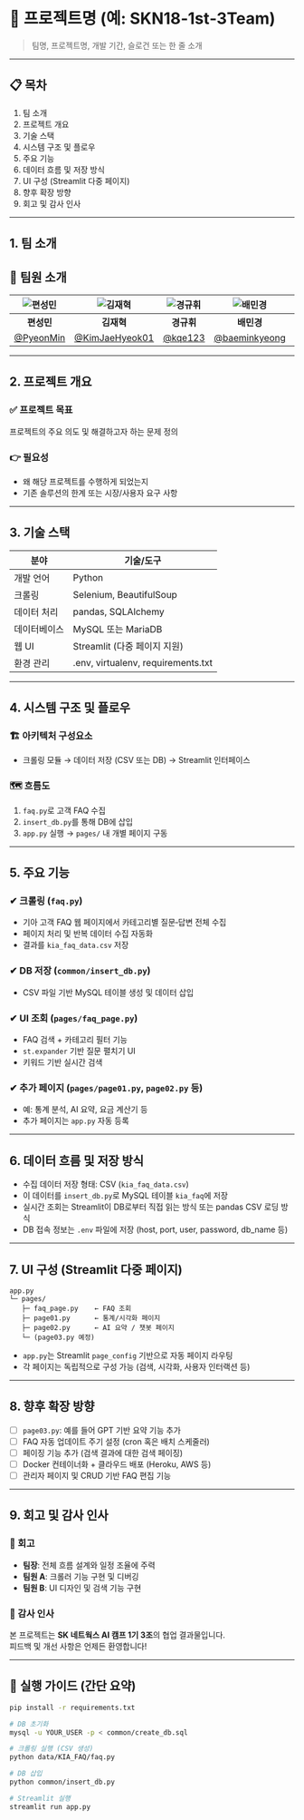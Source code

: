 # 🚀 프로젝트명 (예: SKN18‑1st‑3Team)

> 팀명, 프로젝트명, 개발 기간, 슬로건 또는 한 줄 소개

---

## 📋 목차

1. 팀 소개  
2. 프로젝트 개요  
3. 기술 스택  
4. 시스템 구조 및 플로우  
5. 주요 기능  
6. 데이터 흐름 및 저장 방식  
7. UI 구성 (Streamlit 다중 페이지)  
8. 향후 확장 방향  
9. 회고 및 감사 인사  

---

## 1. 팀 소개

## 👥 팀원 소개

| ![편성민](https://user-images.githubusercontent.com/your-path/red.png) | ![김재혁](https://user-images.githubusercontent.com/your-path/blue.png) | ![경규휘](https://user-images.githubusercontent.com/your-path/cyan.png) | ![배민경](https://user-images.githubusercontent.com/your-path/yellow.png) | ![이유호](https://user-images.githubusercontent.com/your-path/black.png) | ![조영훈](https://user-images.githubusercontent.com/your-path/purple.png) |
|:--:|:--:|:--:|:--:|:--:|:--:|
| **편성민** | **김재혁** | **경규휘** | **배민경** | **이유호** | **조영훈** |
| [@PyeonMin](https://github.com/PyeonMin) | [@KimJaeHyeok01](https://github.com/KimJaeHyeok01) | [@kqe123](https://github.com/kqe123) | [@baeminkyeong](https://github.com/baeminkyeong) | [@netsma](https://github.com/netsma) | [@yhcho0319](https://github.com/yhcho0319) |


---

## 2. 프로젝트 개요

### ✅ 프로젝트 목표  
프로젝트의 주요 의도 및 해결하고자 하는 문제 정의

### 👉 필요성  
- 왜 해당 프로젝트를 수행하게 되었는지  
- 기존 솔루션의 한계 또는 시장/사용자 요구 사항

---

## 3. 기술 스택

| 분야      | 기술/도구                                                     |
|-----------|---------------------------------------------------------------|
| 개발 언어 | Python                                                        |
| 크롤링    | Selenium, BeautifulSoup                                       |
| 데이터 처리 | pandas, SQLAlchemy                                           |
| 데이터베이스 | MySQL 또는 MariaDB                                           |
| 웹 UI     | Streamlit (다중 페이지 지원)                                  |
| 환경 관리   | .env, virtualenv, requirements.txt                           |

---

## 4. 시스템 구조 및 플로우

### 🏗 아키텍처 구성요소
- 크롤링 모듈 → 데이터 저장 (CSV 또는 DB) → Streamlit 인터페이스

### 🗺 흐름도
1. `faq.py`로 고객 FAQ 수집  
2. `insert_db.py`를 통해 DB에 삽입  
3. `app.py` 실행 → `pages/` 내 개별 페이지 구동  

---

## 5. 주요 기능

### ✔ 크롤링 (`faq.py`)
- 기아 고객 FAQ 웹 페이지에서 카테고리별 질문‑답변 전체 수집
- 페이지 처리 및 반복 데이터 수집 자동화  
- 결과를 `kia_faq_data.csv` 저장

### ✔ DB 저장 (`common/insert_db.py`)
- CSV 파일 기반 MySQL 테이블 생성 및 데이터 삽입

### ✔ UI 조회 (`pages/faq_page.py`)
- FAQ 검색 + 카테고리 필터 기능  
- `st.expander` 기반 질문 펼치기 UI  
- 키워드 기반 실시간 검색

### ✔ 추가 페이지 (`pages/page01.py`, `page02.py` 등)
- 예: 통계 분석, AI 요약, 요금 계산기 등  
- 추가 페이지는 `app.py` 자동 등록

---

## 6. 데이터 흐름 및 저장 방식

- 수집 데이터 저장 형태: CSV (`kia_faq_data.csv`)  
- 이 데이터를 `insert_db.py`로 MySQL 테이블 `kia_faq`에 저장  
- 실시간 조회는 Streamlit이 DB로부터 직접 읽는 방식 또는 pandas CSV 로딩 방식  
- DB 접속 정보는 `.env` 파일에 저장 (host, port, user, password, db_name 등)

---

## 7. UI 구성 (Streamlit 다중 페이지)

```text
app.py
└─ pages/
   ├─ faq_page.py    ← FAQ 조회
   ├─ page01.py      ← 통계/시각화 페이지
   ├─ page02.py      ← AI 요약 / 챗봇 페이지
   └─ (page03.py 예정)
```

- `app.py`는 Streamlit `page_config` 기반으로 자동 페이지 라우팅  
- 각 페이지는 독립적으로 구성 가능 (검색, 시각화, 사용자 인터랙션 등)

---

## 8. 향후 확장 방향

- [ ] `page03.py`: 예를 들어 GPT 기반 요약 기능 추가  
- [ ] FAQ 자동 업데이트 주기 설정 (cron 혹은 배치 스케줄러)  
- [ ] 페이징 기능 추가 (검색 결과에 대한 검색 페이징)  
- [ ] Docker 컨테이너화 + 클라우드 배포 (Heroku, AWS 등)  
- [ ] 관리자 페이지 및 CRUD 기반 FAQ 편집 기능

---

## 9. 회고 및 감사 인사

### 🙏 회고
- **팀장**: 전체 흐름 설계와 일정 조율에 주력  
- **팀원 A**: 크롤러 기능 구현 및 디버깅  
- **팀원 B**: UI 디자인 및 검색 기능 구현  

### 💌 감사 인사  
본 프로젝트는 **SK 네트웍스 AI 캠프 1기 3조**의 협업 결과물입니다.  
피드백 및 개선 사항은 언제든 환영합니다!

---

## 📌 실행 가이드 (간단 요약)

```bash
pip install -r requirements.txt

# DB 초기화
mysql -u YOUR_USER -p < common/create_db.sql

# 크롤링 실행 (CSV 생성)
python data/KIA_FAQ/faq.py

# DB 삽입
python common/insert_db.py

# Streamlit 실행
streamlit run app.py
```